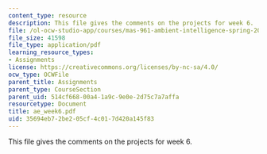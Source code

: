 ```yaml
---
content_type: resource
description: This file gives the comments on the projects for week 6.
file: /ol-ocw-studio-app/courses/mas-961-ambient-intelligence-spring-2005/35694eb72be205cf4c017d420a145f83_ae_week6.pdf
file_size: 41598
file_type: application/pdf
learning_resource_types:
- Assignments
license: https://creativecommons.org/licenses/by-nc-sa/4.0/
ocw_type: OCWFile
parent_title: Assignments
parent_type: CourseSection
parent_uid: 514cf668-00a4-1a9c-9e0e-2d75c7a7affa
resourcetype: Document
title: ae_week6.pdf
uid: 35694eb7-2be2-05cf-4c01-7d420a145f83
---
```

This file gives the comments on the projects for week 6.